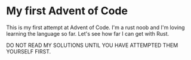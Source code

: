 # My first Advent of Code

This is my first attempt at Advent of Code. I'm a rust noob and I'm loving learning the language so far. Let's see how far I can get with Rust.

DO NOT READ MY SOLUTIONS UNTIL YOU HAVE ATTEMPTED THEM YOURSELF FIRST.